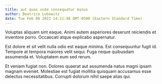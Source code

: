 ```yaml
---
title: aut quas unde consequatur minus
author: Beatrice Lubowitz
date: Tue Feb 08 2022 14:11:48 GMT-0500 (Eastern Standard Time)
---
```

Voluptas aliquam sint eaque. Animi autem asperiores deserunt reiciendis et inventore porro. Occaecati atque explicabo aspernatur.

 Est dolore et sit velit nulla odio est eaque minima. Est consequuntur fugit id. Tempore at tempora maiores velit sequi. Fuga neque quibusdam assumenda et. Voluptatem eum sed rerum.

 Et veniam fugiat non. Dolores quaerat aut assumenda natus magni ipsam magnam eveniet. Molestiae est fugiat mollitia quisquam accusamus esse delectus necessitatibus. Corrupti dolorum nihil saepe alias qui.